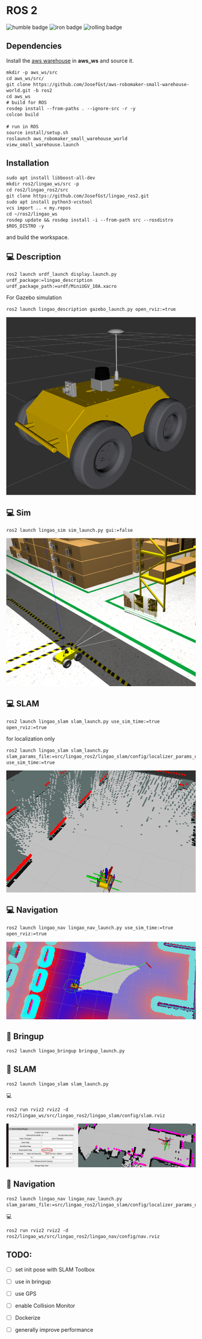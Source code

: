 # ROS 2
![humble badge](https://github.com/JosefGst/lingao_ros2/actions/workflows/humble.yaml/badge.svg)
![iron badge](https://github.com/JosefGst/lingao_ros2/actions/workflows/iron.yaml/badge.svg)
![rolling badge](https://github.com/JosefGst/lingao_ros2/actions/workflows/rolling.yaml/badge.svg)

## Dependencies
Install the [aws warehouse](https://github.com/aws-robotics/aws-robomaker-small-warehouse-world) in **aws_ws** and source it.

    mkdir -p aws_ws/src
    cd aws_ws/src/
    git clone https://github.com/JosefGst/aws-robomaker-small-warehouse-world.git -b ros2
    cd aws_ws
    # build for ROS
    rosdep install --from-paths . --ignore-src -r -y
    colcon build

    # run in ROS
    source install/setup.sh
    roslaunch aws_robomaker_small_warehouse_world view_small_warehouse.launch


## Installation

    sudo apt install libboost-all-dev
    mkdir ros2/lingao_ws/src -p
    cd ros2/lingao_ros2/src
    git clone https://github.com/JosefGst/lingao_ros2.git
    sudo apt install python3-vcstool
    vcs import .. < my.repos
    cd ~/ros2/lingao_ws
    rosdep update && rosdep install -i --from-path src --rosdistro $ROS_DISTRO -y

and build the workspace.
## :computer: Description

    ros2 launch urdf_launch display.launch.py urdf_package:=lingao_description urdf_package_path:=urdf/MiniUGV_10A.xacro

For Gazebo simulation

    ros2 launch lingao_description gazebo_launch.py open_rviz:=true

![urdf](https://github.com/JosefGst/lingao_ros2/blob/humble/images/urdf.png)
## :computer: Sim

    ros2 launch lingao_sim sim_launch.py gui:=false

![sim](https://github.com/JosefGst/lingao_ros2/blob/humble/images/sim.png)

## :computer: SLAM

    ros2 launch lingao_slam slam_launch.py use_sim_time:=true open_rviz:=true

for localization only

    ros2 launch lingao_slam slam_launch.py slam_params_file:=src/lingao_ros2/lingao_slam/config/localizer_params_online_async.yaml use_sim_time:=true

![slam](https://github.com/JosefGst/lingao_ros2/blob/humble/images/slam.png)

## :computer: Navigation

    ros2 launch lingao_nav lingao_nav_launch.py use_sim_time:=true open_rviz:=true

![nav](https://github.com/JosefGst/lingao_ros2/blob/humble/images/nav.png)
    
## :robot: Bringup

    ros2 launch lingao_bringup bringup_launch.py

## :robot: SLAM

    ros2 launch lingao_slam slam_launch.py

:computer:

    ros2 run rviz2 rviz2 -d ros2/lingao_ws/src/lingao_ros2/lingao_slam/config/slam.rviz

![nav](https://github.com/JosefGst/lingao_ros2/blob/humble/images/home.png)

## :robot: Navigation

    ros2 launch lingao_nav lingao_nav_launch.py slam_params_file:=src/lingao_ros2/lingao_slam/config/localizer_params_online_async_home.yaml 

:computer:
    
    ros2 run rviz2 rviz2 -d ros2/lingao_ws/src/lingao_ros2/lingao_nav/config/nav.rviz 

## TODO:
- [ ] set init pose with SLAM Toolbox
- [ ] use in bringup
- [ ] use GPS
- [ ] enable Collision Monitor
- [ ] Dockerize
- [ ] generally improve performance

